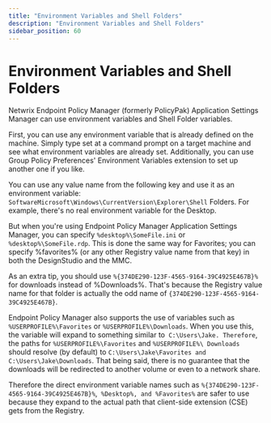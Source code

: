 ```yaml
---
title: "Environment Variables and Shell Folders"
description: "Environment Variables and Shell Folders"
sidebar_position: 60
---
```


# Environment Variables and Shell Folders

Netwrix Endpoint Policy Manager (formerly PolicyPak) Application Settings Manager can use
environment variables and Shell Folder variables.

First, you can use any environment variable that is already defined on the machine. Simply type set
at a command prompt on a target machine and see what environment variables are already set.
Additionally, you can use Group Policy Preferences' Environment Variables extension to set up
another one if you like.

You can use any value name from the following key and use it as an environment variable:
`SoftwareMicrosoft\Windows\CurrentVersion\Explorer\Shell` Folders. For example, there's no real
environment variable for the Desktop.

But when you're using Endpoint Policy Manager Application Settings Manager, you can specify
`%desktop%\SomeFile.ini` or `%desktop%\SomeFile.rdp`. This is done the same way for Favorites; you
can specify %favorites% (or any other Registry value name from that key) in both the DesignStudio
and the MMC.

As an extra tip, you should use `%{374DE290-123F-4565-9164-39C4925E467B}%` for downloads instead of
%Downloads%. That's because the Registry value name for that folder is actually the odd name of
`{374DE290-123F-4565-9164-39C4925E467B}`.

Endpoint Policy Manager also supports the use of variables such as `%USERPROFILE%\Favorites` or
`%USERPROFILE%\Downloads`. When you use this, the variable will expand to something similar
to` C:\Users\Jake. Therefore`, the paths for `%USERPROFILE%\Favorites` and
`%USERPROFILE%\ Downloads` should resolve (by default) to
`C:\Users\Jake\Favorites and C:\Users\Jake\Downloads`. That being said, there is no guarantee that
the downloads will be redirected to another volume or even to a network share.

Therefore the direct environment variable names such as
`%{374DE290-123F-4565-9164-39C4925E467B}%`,` %Desktop%, and %Favorites%` are safer to use because
they expand to the actual path that client-side extension (CSE) gets from the Registry.

